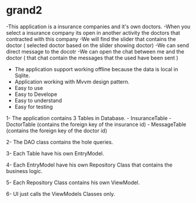 # grand2

-This application is a insurance companies and it's own doctors.
-When you select a insurance company its open in another activity the doctors that contracted with this company
-We will find the slider that contains the doctor ( selected doctor based on the slider showing doctor)
-We can send direct message to the docotr
-We can open the chat between me and the doctor ( that chat contain the messages that the used have been sent )
  - The application support working offline because the data is local in Sqlite.
  - Application working with Mvvm design pattern.
  - Easy to use
  - Easy to Develope
  - Easy to understand
  - Easy for testing
  
  
  
 1- The application contains 3 Tables in Database.
      - InsuranceTable
      - DoctorTable (contains the foreign key of the insurance id)
      - MessageTable (contains the foreign key of the doctor id)
  
 2- The DAO class contains the hole queries.
 
 3- Each Table have his own EntryModel.
 
 4- Each EntryModel have his own Repository Class that contains the business logic.
 
 5- Each Repository Class contains his own ViewModel.
 
 6- UI just calls the ViewModels Classes only.
